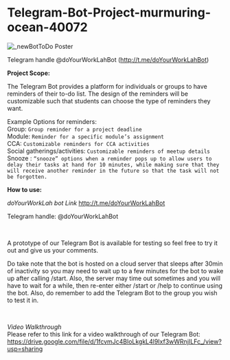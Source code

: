 # Telegram-Bot-Project-murmuring-ocean-40072

![_newBotToDo Poster](https://user-images.githubusercontent.com/61675929/121547594-d9746880-ca3e-11eb-85e3-d97a85b3f2f0.jpg)

Telegram handle @doYourWorkLahBot (http://t.me/doYourWorkLahBot)

**Project Scope:**

The Telegram Bot provides a platform for individuals or groups to have reminders of their to-do list. The design of the reminders will be customizable such that students can choose the type of reminders they want. 

Example Options for reminders:
<br />
Group: `Group reminder for a project deadline`
<br />
Module: `Reminder for a specific module’s assignment` 
<br />
CCA: `Customizable reminders for CCA activities`
<br />
Social gatherings/activities: `Customizable reminders of meetup details` 
<br />
Snooze : `“snooze” options when a reminder pops up to allow users to delay their tasks at hand for 10 minutes, while making sure that they will receive another reminder in the future so that the task will not be forgotten.`
<br />


**How to use:**

*doYourWorkLah bot Link*
http://t.me/doYourWorkLahBot 
<br />

Telegram handle: @doYourWorkLahBot 

<br />

A prototype of our Telegram Bot is available for testing so feel free to try it out and give us your comments. 
<br />


Do take note that the bot is hosted on a cloud server that sleeps after 30min of inactivity so you may need to wait up to a few minutes for the bot to wake up after calling /start. Also, the server may time out sometimes and you will have to wait for a while, then re-enter either /start or /help to continue using the bot.
Also, do remember to add the Telegram Bot to the group you wish to test it in.

<br />

*Video Walkthrough*
<br />
Please refer to this link for a video walkthrough of our Telegram Bot: https://drive.google.com/file/d/1fcvmJc4BloLkgkL4l9Ixf3wWRnjILFc_/view?usp=sharing


